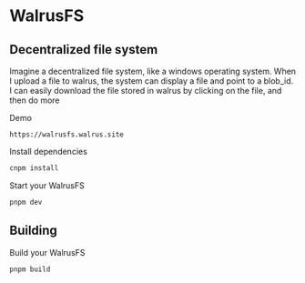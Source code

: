 # WalrusFS

## Decentralized file system

Imagine a decentralized file system, like a windows operating system. When I upload a file to walrus, the system can display a file and point to a blob_id. I can easily download the file stored in walrus by clicking on the file, and then do more

Demo
```
https://walrusfs.walrus.site
```

Install dependencies

```bash
cnpm install

```
Start your WalrusFS
```bash
pnpm dev
```

## Building

Build your WalrusFS

```bash
pnpm build
```
